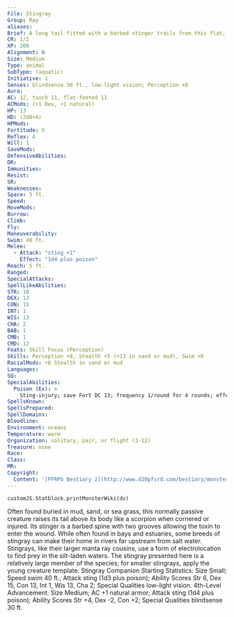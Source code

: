 ```yaml
---
File: Stingray
Group: Ray
aliases: 
Brief: A long tail fitted with a barbed stinger trails from this flat, triangular fish's body.
CR: 1/2
XP: 200
Alignment: N
Size: Medium
Type: animal
SubType: (aquatic)
Initiative: 1
Senses: blindsense 30 ft., low-light vision; Perception +8
Aura: 
AC: 12, touch 11, flat-footed 11
ACMods: (+1 Dex, +1 natural)
HP: 13
HD: (2d8+4)
HPMods: 
Fortitude: 5
Reflex: 4
Will: 1
SaveMods: 
DefensiveAbilities: 
DR: 
Immunities: 
Resist: 
SR: 
Weaknesses: 
Space: 5 ft.
Speed: 
MoveMods: 
Burrow: 
Climb: 
Fly: 
Maneuverability: 
Swim: 40 ft.
Melee: 
  - Attack: "sting +1"
    Effect: "1d4 plus poison"
Reach: 5 ft.
Ranged: 
SpecialAttacks: 
SpellLikeAbilities: 
STR: 10
DEX: 13
CON: 15
INT: 1
WIS: 13
CHA: 2
BAB: 1
CMB: 1
CMD: 12
Feats: Skill Focus (Perception)
Skills: Perception +8, Stealth +5 (+13 in sand or mud), Swim +8
RacialMods: +8 Stealth in sand or mud
Languages: 
SQ: 
SpecialAbilities:
  Poison (Ex): >
    Sting-injury; save Fort DC 13; frequency 1/round for 4 rounds; effect 1d2 Dex and 1 Con; cure 1 save. The save DC is Constitution-based.
SpellsKnown: 
SpellsPrepared: 
SpellDomains: 
Bloodline: 
Environment: oceans
Temperature: warm
Organization: solitary, pair, or flight (3-12)
Treasure: none
Race: 
Class: 
MR: 
Copyright:
  Content: '[PFRPG Bestiary 2](http://www.d20pfsrd.com/bestiary/monster-listings/animals/aquatic/stingray)'
---
```

```dataviewjs
customJS.Statblock.printMonsterWiki(dv)
```
Often found buried in mud, sand, or sea grass, this normally passive creature raises its tail above its body like a scorpion when cornered or injured. Its stinger is a barbed spine with two grooves allowing the toxin to enter the wound. While often found in bays and estuaries, some breeds of stingray can make their home in rivers far upstream from salt water. Stingrays, like their larger manta ray cousins, use a form of electrolocation to find prey in the silt-laden waters.  The stingray presented here is a relatively large member of the species; for smaller stingrays, apply the young creature template.  Stingray Companion Starting Statistics: Size Small; Speed swim 40 ft.; Attack sting (1d3 plus poison); Ability Scores Str 6, Dex 15, Con 13, Int 1, Wis 13, Cha 2; Special Qualities low-light vision.  4th-Level Advancement: Size Medium; AC +1 natural armor; Attack sting (1d4 plus poison); Ability Scores Str +4, Dex -2, Con +2; Special Qualities blindsense 30 ft.

